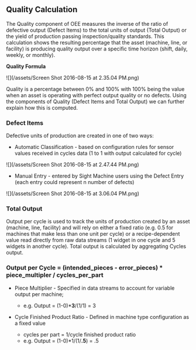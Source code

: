 ## **Quality Calculation**

The Quality component of OEE measures the inverse of the ratio of defective output \(Defect Items\) to the total units of output \(Total Output\) or the yield of production passing inspection\/quality standards. This calculation shows the resulting percentage that the asset \(machine, line, or facility\) is producing quality output over a specific time horizon \(shift, daily, weekly, or monthly\).

**Quality Formula**

![](/assets/Screen Shot 2016-08-15 at 2.35.04 PM.png)

Quality is a percentage between 0% and 100% with 100% being the value when an asset is operating with perfect output quality or no defects. Using the components of Quality \(Defect Items and Total Output\) we can further explain how this is computed.

### **Defect Items**

Defective units of production are created in one of two ways:

* Automatic Classification - based on configuration rules for sensor values received in cycles data \(1 to 1 with output calculated for cycle\)

![](/assets/Screen Shot 2016-08-15 at 2.47.44 PM.png)

* Manual Entry - entered by Sight Machine users using the Defect Entry \(each entry could represent n number of defects\)

![](/assets/Screen Shot 2016-08-15 at 3.06.04 PM.png)

### **Total Output**

Output per cycle is used to track the units of production created by an asset \(machine, line, facility\) and will rely on either a fixed ratio \(e.g. 0.5 for machines that make less than one unit per cycle\) or a recipe-dependent value read directly from raw data streams \(1 widget in one cycle and 5 widgets in another cycle\). Total output is calculated by aggregating Cycles output.

### Output per Cycle = \(intended\_pieces - error\_pieces\) \* piece\_multipler \/ cycles\_per\_part

* Piece Multiplier - Specified in data streams to account for variable output per machine;

  * e.g. Output = \(1-0\)\***3**\/\(1\/1\) = 3


* Cycle Finished Product Ratio - Defined in machine type configuration as a fixed value

  * cycles per part = 1\/cycle finished product ratio
  * e.g. Output = \(1-0\)\*1\/\(1\/**.5**\) = .5


